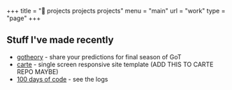 +++
title = "💪 projects projects projects"
menu = "main"
url = "work"
type = "page"
+++

## Stuff I've made recently

* [gotheory](https://gotheory.fun/) - share your predictions for final season of GoT
* [carte](https://carte-theme.netlify.com/) - single screen responsive site template (ADD THIS TO CARTE REPO MAYBE)
* [100 days of code](https://github.com/EffingKay/100-days-of-code/blob/master/log.md) - see the logs